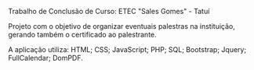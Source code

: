 Trabalho de Conclusão de Curso: ETEC "Sales Gomes" - Tatuí

Projeto com o objetivo de organizar eventuais palestras na instituição, gerando também o certificado ao palestrante.

A aplicação utiliza:
HTML;
CSS;
JavaScript;
PHP;
SQL;
Bootstrap;
Jquery;
FullCalendar;
DomPDF.  